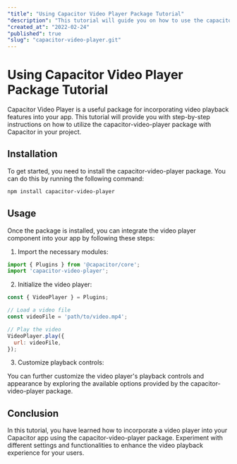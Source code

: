 ```yaml
---
"title": "Using Capacitor Video Player Package Tutorial"
"description": "This tutorial will guide you on how to use the capacitor-video-player package for Capacitor in your app."
"created_at": "2022-02-24"
"published": true
"slug": "capacitor-video-player.git"
---
```


# Using Capacitor Video Player Package Tutorial

Capacitor Video Player is a useful package for incorporating video playback features into your app. This tutorial will provide you with step-by-step instructions on how to utilize the capacitor-video-player package with Capacitor in your project.

## Installation

To get started, you need to install the capacitor-video-player package. You can do this by running the following command:

```bash
npm install capacitor-video-player
```

## Usage

Once the package is installed, you can integrate the video player component into your app by following these steps:

1. Import the necessary modules:

```javascript
import { Plugins } from '@capacitor/core';
import 'capacitor-video-player';
```

2. Initialize the video player:

```javascript
const { VideoPlayer } = Plugins;

// Load a video file
const videoFile = 'path/to/video.mp4';

// Play the video
VideoPlayer.play({
  url: videoFile,
});
```

3. Customize playback controls:

You can further customize the video player's playback controls and appearance by exploring the available options provided by the capacitor-video-player package.

## Conclusion

In this tutorial, you have learned how to incorporate a video player into your Capacitor app using the capacitor-video-player package. Experiment with different settings and functionalities to enhance the video playback experience for your users.
```
```